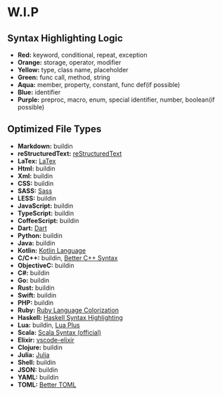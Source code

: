 # W.I.P

## Syntax Highlighting Logic

- **Red:** keyword, conditional, repeat, exception
- **Orange:** storage, operator, modifier
- **Yellow:** type, class name, placeholder
- **Green:** func call, method, string
- **Aqua:** member, property, constant, func def(if possible)
- **Blue:** identifier
- **Purple:** preproc, macro, enum, special identifier, number, boolean(if possible)

## Optimized File Types

- **Markdown:** buildin
- **reStructuredText:** [reStructuredText](https://marketplace.visualstudio.com/items?itemName=lextudio.restructuredtext)
- **LaTex:** [LaTex](https://marketplace.visualstudio.com/items?itemName=torn4dom4n.latex-support)
- **Html:** buildin
- **Xml:** buildin
- **CSS:** buildin
- **SASS:** [Sass](https://marketplace.visualstudio.com/items?itemName=Syler.sass-indented)
- **LESS:** buildin
- **JavaScript:** buildin
- **TypeScript:** buildin
- **CoffeeScript:** buildin
- **Dart:** [Dart](https://marketplace.visualstudio.com/items?itemName=Dart-Code.dart-code)
- **Python:** buildin
- **Java:** buildin
- **Kotlin:** [Kotlin Language](https://marketplace.visualstudio.com/items?itemName=mathiasfrohlich.Kotlin)
- **C/C++:** buildin, [Better C++ Syntax](https://marketplace.visualstudio.com/items?itemName=jeff-hykin.better-cpp-syntax)
- **ObjectiveC:** buildin
- **C#:** buildin
- **Go:** buildin
- **Rust:** buildin
- **Swift:** buildin
- **PHP:** buildin
- **Ruby:** [Ruby Language Colorization](https://marketplace.visualstudio.com/items?itemName=groksrc.ruby)
- **Haskell:** [Haskell Syntax Highlighting](https://marketplace.visualstudio.com/items?itemName=justusadam.language-haskell)
- **Lua:** buildin, [Lua Plus](https://marketplace.visualstudio.com/items?itemName=jep-a.lua-plus)
- **Scala:** [Scala Syntax (official)](https://marketplace.visualstudio.com/items?itemName=scala-lang.scala)
- **Elixir:** [vscode-elixir](https://marketplace.visualstudio.com/items?itemName=mjmcloug.vscode-elixir)
- **Clojure:** buildin
- **Julia:** [Julia](https://marketplace.visualstudio.com/items?itemName=julialang.language-julia)
- **Shell:** buildin
- **JSON:** buildin
- **YAML:** buildin
- **TOML:** [Better TOML](https://marketplace.visualstudio.com/items?itemName=bungcip.better-toml)
